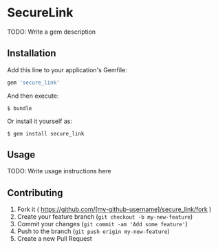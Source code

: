 # SecureLink

TODO: Write a gem description

## Installation

Add this line to your application's Gemfile:

```ruby
gem 'secure_link'
```

And then execute:

    $ bundle

Or install it yourself as:

    $ gem install secure_link

## Usage

TODO: Write usage instructions here

## Contributing

1. Fork it ( https://github.com/[my-github-username]/secure_link/fork )
2. Create your feature branch (`git checkout -b my-new-feature`)
3. Commit your changes (`git commit -am 'Add some feature'`)
4. Push to the branch (`git push origin my-new-feature`)
5. Create a new Pull Request

